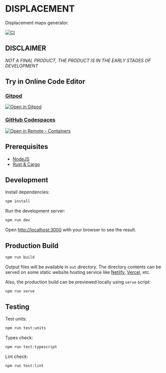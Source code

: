 # DISPLACEMENT

Displacement maps generator.

[![CI](https://github.com/satelllte/displacement/actions/workflows/ci.yml/badge.svg?branch=main)](https://github.com/satelllte/displacement/actions/workflows/ci.yml?query=branch:main)

## DISCLAIMER

_NOT A FINAL PRODUCT, THE PRODUCT IS IN THE EARLY STAGES OF DEVELOPMENT_

## Try in Online Code Editor

### [Gitpod](https://www.gitpod.io/)

[![Open in Gitpod](https://img.shields.io/badge/Open%20In-Gitpod.io-%231966D2?style=for-the-badge&logo=gitpod)](https://gitpod.io/#https://github.com/satelllte/displacement)

### [GitHub Codespaces](https://github.com/features/codespaces)

[![Open in Remote - Containers](https://img.shields.io/static/v1?label=Remote%20-%20Containers&message=Open&color=blue&logo=visualstudiocode)](https://vscode.dev/redirect?url=vscode://ms-vscode-remote.remote-containers/cloneInVolume?url=https://github.com/satelllte/displacement)

## Prerequisites

- [NodeJS](https://nodejs.org/)
- [Rust & Cargo](https://doc.rust-lang.org/cargo/getting-started/installation.html)

## Development

Install dependencies:

```bash
npm install
```

Run the development server:

```bash
npm run dev
```

Open [http://localhost:3000](http://localhost:3000) with your browser to see the result.

## Production Build

```bash
npm run build
```

Output files will be available in `out` directory.
The directory contents can be served on some static website hosting service like [Netlify](https://www.netlify.com/), [Vercel](https://vercel.com/), etc.

Also, the production build can be previewed locally using `serve` script:

```bash
npm run serve
```

## Testing

Test units:

```bash
npm run test:units
```

Types check:

```bash
npm run test:typescript
```

Lint check:

```bash
npm run test:lint
```

